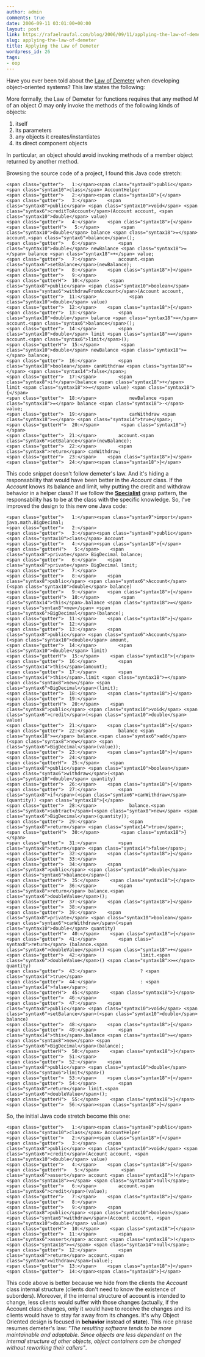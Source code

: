 ```yaml
---
author: admin
comments: true
date: 2006-09-11 03:01:00+00:00
layout: post
link: https://rafaelnaufal.com/blog/2006/09/11/applying-the-law-of-demeter/
slug: applying-the-law-of-demeter
title: Applying the Law of Demeter
wordpress_id: 26
tags:
- oop
---
```


Have you ever been told about the [Law of Demeter](http://en.wikipedia.org/wiki/Law_of_Demeter) when developing object-oriented systems? This law states the following:



More formally, the Law of Demeter for functions requires that any method _M_ of an object _O_ may only invoke the methods of the following kinds of objects:

  1. itself
  2. its parameters
  3. any objects it creates/instantiates
  4. its direct component objects

In particular, an object should avoid invoking methods of a member object returned by another method.



Browsing the source code of a project, I found this Java code stretch:


    
    <span class="gutter">   1:</span><span class="syntax8">public</span> <span class="syntax10">class</span> AccountHelper
    <span class="gutter">   2:</span><span class="syntax18">{</span>
    <span class="gutter">   3:</span>    <span class="syntax8">public</span> <span class="syntax10">void</span> <span class="syntax6">creditToAccount</span>(Account account, <span class="syntax10">double</span> value)
    <span class="gutter">   4:</span>    <span class="syntax18">{</span>
    <span class="gutterH">   5:</span>        <span class="syntax10">double</span> balance <span class="syntax18">=</span> account.<span class="syntax6">balance</span>();
    <span class="gutter">   6:</span>        <span class="syntax10">double</span> newBalance <span class="syntax18">=</span> balance <span class="syntax18">+</span> value;
    <span class="gutter">   7:</span>        account.<span class="syntax6">setBalance</span>(newBalance);
    <span class="gutter">   8:</span>    <span class="syntax18">}</span>
    <span class="gutter">   9:</span>
    <span class="gutterH">  10:</span>    <span class="syntax8">public</span> <span class="syntax10">boolean</span> <span class="syntax6">withdrawFromAccount</span>(Account account,
    <span class="gutter">  11:</span>            <span class="syntax10">double</span> value)
    <span class="gutter">  12:</span>    <span class="syntax18">{</span>
    <span class="gutter">  13:</span>        <span class="syntax10">double</span> balance <span class="syntax18">=</span> account.<span class="syntax6">balance</span>();
    <span class="gutter">  14:</span>        <span class="syntax10">double</span> limit <span class="syntax18">=</span> account.<span class="syntax6">limit</span>();
    <span class="gutterH">  15:</span>        <span class="syntax10">double</span> newBalance <span class="syntax18">=</span> balance;
    <span class="gutter">  16:</span>        <span class="syntax10">boolean</span> canWithdraw <span class="syntax18">=</span> <span class="syntax14">false</span>;
    <span class="gutter">  17:</span>        <span class="syntax8">if</span>(balance <span class="syntax18">+</span> limit <span class="syntax18">>=</span> value) <span class="syntax18">{</span>
    <span class="gutter">  18:</span>            newBalance <span class="syntax18">=</span> balance <span class="syntax18">-</span> value;
    <span class="gutter">  19:</span>            canWithdraw <span class="syntax18">=</span> <span class="syntax14">true</span>;
    <span class="gutterH">  20:</span>        <span class="syntax18">}</span>
    <span class="gutter">  21:</span>        account.<span class="syntax6">setBalance</span>(newBalance);
    <span class="gutter">  22:</span>        <span class="syntax8">return</span> canWithdraw;
    <span class="gutter">  23:</span>    <span class="syntax18">}</span>
    <span class="gutter">  24:</span><span class="syntax18">}</span>



This code snippet doesn't follow demeter's law. And it's hiding a responsability that would have been better in the _Account_ class. If the _Account_ knows its balance and limit, why putting the credit and withdraw behavior in a helper class? If we follow the [**Specialist**](http://rnaufal.livejournal.com/#rnaufal4963) grasp pattern, the responsability has to be at the class with the specific knowledge. So, I've improved the design to this new one Java code:


    
    <span class="gutter">   1:</span><span class="syntax9">import</span> java.math.BigDecimal;
    <span class="gutter">   2:</span>
    <span class="gutter">   3:</span><span class="syntax8">public</span> <span class="syntax10">class</span> Account
    <span class="gutter">   4:</span><span class="syntax18">{</span>
    <span class="gutterH">   5:</span>    <span class="syntax8">private</span> BigDecimal balance;
    <span class="gutter">   6:</span>    <span class="syntax8">private</span> BigDecimal limit;
    <span class="gutter">   7:</span>
    <span class="gutter">   8:</span>    <span class="syntax8">public</span> <span class="syntax6">Account</span>(<span class="syntax10">double</span> balance)
    <span class="gutter">   9:</span>    <span class="syntax18">{</span>
    <span class="gutterH">  10:</span>        <span class="syntax14">this</span>.balance <span class="syntax18">=</span> <span class="syntax8">new</span> <span class="syntax6">BigDecimal</span>(balance);
    <span class="gutter">  11:</span>    <span class="syntax18">}</span>
    <span class="gutter">  12:</span>
    <span class="gutter">  13:</span>    <span class="syntax8">public</span> <span class="syntax6">Account</span>(<span class="syntax10">double</span> amount,
    <span class="gutter">  14:</span>        <span class="syntax10">double</span> limit)
    <span class="gutterH">  15:</span>    <span class="syntax18">{</span>
    <span class="gutter">  16:</span>        <span class="syntax14">this</span>(amount);
    <span class="gutter">  17:</span>        <span class="syntax14">this</span>.limit <span class="syntax18">=</span> <span class="syntax8">new</span> <span class="syntax6">BigDecimal</span>(limit);
    <span class="gutter">  18:</span>    <span class="syntax18">}</span>
    <span class="gutter">  19:</span>
    <span class="gutterH">  20:</span>    <span class="syntax8">public</span> <span class="syntax10">void</span> <span class="syntax6">credit</span>(<span class="syntax10">double</span> value)
    <span class="gutter">  21:</span>    <span class="syntax18">{</span>
    <span class="gutter">  22:</span>        balance <span class="syntax18">=</span> balance.<span class="syntax6">add</span>(<span class="syntax8">new</span> <span class="syntax6">BigDecimal</span>(value));
    <span class="gutter">  23:</span>    <span class="syntax18">}</span>
    <span class="gutter">  24:</span>
    <span class="gutterH">  25:</span>    <span class="syntax8">public</span> <span class="syntax10">boolean</span> <span class="syntax6">withdraw</span>(<span class="syntax10">double</span> quantity)
    <span class="gutter">  26:</span>    <span class="syntax18">{</span>
    <span class="gutter">  27:</span>        <span class="syntax8">if</span>(<span class="syntax6">canWithdraw</span>(quantity)) <span class="syntax18">{</span>
    <span class="gutter">  28:</span>            balance.<span class="syntax6">subtract</span>(<span class="syntax8">new</span> <span class="syntax6">BigDecimal</span>(quantity));
    <span class="gutter">  29:</span>            <span class="syntax8">return</span> <span class="syntax14">true</span>;
    <span class="gutterH">  30:</span>        <span class="syntax18">}</span>
    <span class="gutter">  31:</span>        <span class="syntax8">return</span> <span class="syntax14">false</span>;
    <span class="gutter">  32:</span>    <span class="syntax18">}</span>
    <span class="gutter">  33:</span>
    <span class="gutter">  34:</span>    <span class="syntax8">public</span> <span class="syntax10">double</span> <span class="syntax6">balance</span>()
    <span class="gutterH">  35:</span>    <span class="syntax18">{</span>
    <span class="gutter">  36:</span>        <span class="syntax8">return</span> balance.<span class="syntax6">doubleValue</span>();
    <span class="gutter">  37:</span>    <span class="syntax18">}</span>
    <span class="gutter">  38:</span>
    <span class="gutter">  39:</span>    <span class="syntax8">private</span> <span class="syntax10">boolean</span> <span class="syntax6">canWithdraw</span>(<span class="syntax10">double</span> quantity)
    <span class="gutterH">  40:</span>    <span class="syntax18">{</span>
    <span class="gutter">  41:</span>        <span class="
    syntax8">return</span> (balance.<span class="syntax6">doubleValue</span>() <span class="syntax18">+</span> 
    <span class="gutter">  42:</span>                limit.<span class="syntax6">doubleValue</span>() <span class="syntax18">>=</span> quantity)
    <span class="gutter">  43:</span>                ? <span class="syntax14">true</span>
    <span class="gutter">  44:</span>                : <span class="syntax14">false</span>;
    <span class="gutterH">  45:</span>    <span class="syntax18">}</span>
    <span class="gutter">  46:</span>
    <span class="gutter">  47:</span>    <span class="syntax8">public</span> <span class="syntax10">void</span> <span class="syntax6">setBalance</span>(<span class="syntax10">double</span> balance)
    <span class="gutter">  48:</span>    <span class="syntax18">{</span>
    <span class="gutter">  49:</span>        <span class="syntax14">this</span>.balance <span class="syntax18">=</span> <span class="syntax8">new</span> <span class="syntax6">BigDecimal</span>(balance);
    <span class="gutterH">  50:</span>    <span class="syntax18">}</span>
    <span class="gutter">  51:</span>
    <span class="gutter">  52:</span>    <span class="syntax8">public</span> <span class="syntax10">double</span> <span class="syntax6">limit</span>()
    <span class="gutter">  53:</span>    <span class="syntax18">{</span>
    <span class="gutter">  54:</span>        <span class="syntax8">return</span> limit.<span class="syntax6">doubleValue</span>();
    <span class="gutterH">  55:</span>    <span class="syntax18">}</span>
    <span class="gutter">  56:</span><span class="syntax18">}</span>



So, the initial Java code stretch become this one:


    
    <span class="gutter">   1:</span><span class="syntax8">public</span> <span class="syntax10">class</span> AccountHelper
    <span class="gutter">   2:</span><span class="syntax18">{</span>
    <span class="gutter">   3:</span>    <span class="syntax8">public</span> <span class="syntax10">void</span> <span class="syntax6">credit</span>(Account account, <span class="syntax10">double</span> value)
    <span class="gutter">   4:</span>    <span class="syntax18">{</span>
    <span class="gutterH">   5:</span>        <span class="syntax6">assert</span> account <span class="syntax18">!</span><span class="syntax18">=</span> <span class="syntax14">null</span>;
    <span class="gutter">   6:</span>        account.<span class="syntax6">credit</span>(value);
    <span class="gutter">   7:</span>    <span class="syntax18">}</span>
    <span class="gutter">   8:</span>
    <span class="gutter">   9:</span>    <span class="syntax8">public</span> <span class="syntax10">boolean</span> <span class="syntax6">withdraw</span>(Account account, <span class="syntax10">double</span> value)
    <span class="gutterH">  10:</span>    <span class="syntax18">{</span>
    <span class="gutter">  11:</span>        <span class="syntax6">assert</span> account <span class="syntax18">!</span><span class="syntax18">=</span> <span class="syntax14">null</span>;
    <span class="gutter">  12:</span>        <span class="syntax8">return</span> account.<span class="syntax6">withdraw</span>(value);
    <span class="gutter">  13:</span>    <span class="syntax18">}</span>
    <span class="gutter">  14:</span><span class="syntax18">}</span>



This code above is better because we hide from the clients the _Account_ class internal structure (clients don't need to know the existence of suborders). Moreover, if the internal structure of account is intended to change, less clients would suffer with those changes (actually, if the Account class changes, only it would have to receive the changes and its clients would have to stay far away from its changes. It's why Object Oriented design is focused in **behavior** instead of **state**). This nice phrase resumes demeter's law: _"The resulting software tends to be more maintainable and adaptable. Since objects are less dependent on the internal structure of other objects, object containers can be changed without reworking their callers"_.
